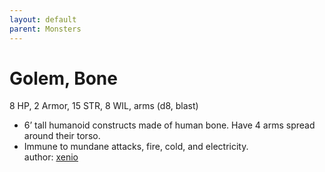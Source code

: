 ```yaml
---
layout: default
parent: Monsters 
--- 
```

# Golem, Bone
8 HP, 2 Armor, 15 STR, 8 WIL, arms (d8, blast)  
- 6’ tall humanoid constructs made of human bone.   Have 4 arms spread around their torso.  
- Immune to mundane attacks, fire, cold, and electricity.  
author: [xenio](https://xenioinabottle.blogspot.com) 
